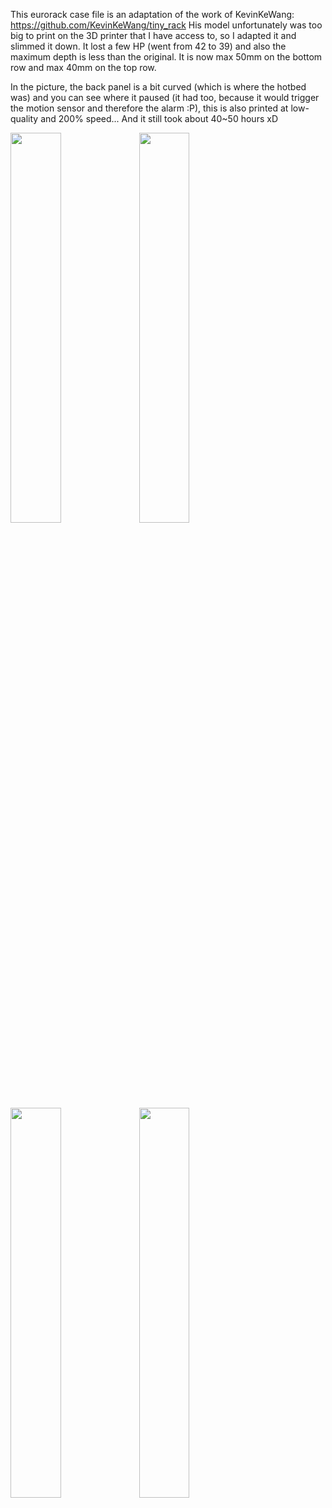 This eurorack case file is an adaptation of the work of KevinKeWang: https://github.com/KevinKeWang/tiny_rack
His model unfortunately was too big to print on the 3D printer that I have access to, so I adapted it and slimmed it down. 
It lost a few HP (went from 42 to 39) and also the maximum depth is less than the original. It is now max 50mm on the bottom row and max 40mm on the top row.

In the picture, the back panel is a bit curved (which is where the hotbed was) and you can see where it paused (it had too, because it would trigger the motion sensor and therefore the alarm :P), 
this is also printed at low-quality and 200% speed... And it still took about 40~50 hours xD

<img src="https://github.com/niektb/sluisbrinkie-eurorack-published/assets/1948785/5520e92d-39b6-4976-9173-85bdfce1900d" width="40%">
<img src="https://github.com/niektb/sluisbrinkie-eurorack-published/assets/1948785/0af22254-4828-4186-89bf-432363631184" width="40%">
<img src="https://github.com/niektb/sluisbrinkie-eurorack-published/assets/1948785/d9bd4d4c-cd06-4899-bd04-3ac9d8916edc" width="40%">
<img src="https://github.com/niektb/sluisbrinkie-eurorack-published/assets/1948785/c9bb87d7-7d9d-4d40-bf91-bf5ffc2ea334" width="40%">
